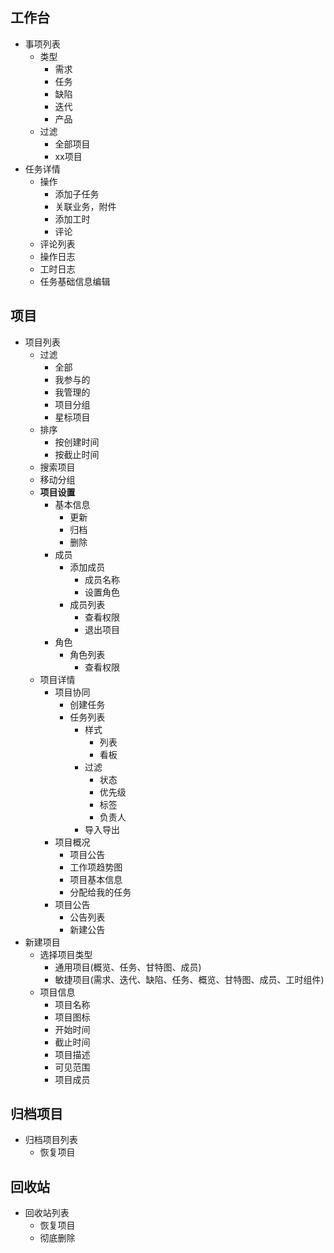 ## 工作台
- 事项列表
  - 类型
    - 需求
    - 任务
    - 缺陷
    - 迭代
    - 产品
  - 过滤
    - 全部项目
    - xx项目
- 任务详情
  - 操作
    - 添加子任务
    - 关联业务，附件
    - 添加工时
    - 评论
  - 评论列表
  - 操作日志
  - 工时日志
  - 任务基础信息编辑
## 项目
- 项目列表
  - 过滤
    - 全部
    - 我参与的
    - 我管理的
    - 项目分组
    - 星标项目
  - 排序
    - 按创建时间
    - 按截止时间
  - 搜索项目
  - 移动分组
  - **项目设置**
    - 基本信息
      - 更新
      - 归档
      - 删除
    - 成员
      - 添加成员
        - 成员名称
        - 设置角色
      - 成员列表
        - 查看权限
        - 退出项目
    - 角色
      - 角色列表
        - 查看权限
  - 项目详情
    - 项目协同
      - 创建任务
      - 任务列表
        - 样式
          - 列表
          - 看板
        - 过滤
          - 状态
          - 优先级
          - 标签
          - 负责人
        - 导入导出
    - 项目概况
      - 项目公告
      - 工作项趋势图
      - 项目基本信息
      - 分配给我的任务
    - 项目公告
      - 公告列表
      - 新建公告
- 新建项目
  - 选择项目类型
    - 通用项目(概览、任务、甘特图、成员)
    - 敏捷项目(需求、迭代、缺陷、任务、概览、甘特图、成员、工时组件)
  - 项目信息
    - 项目名称
    - 项目图标
    - 开始时间
    - 截止时间
    - 项目描述
    - 可见范围
    - 项目成员
## 归档项目
- 归档项目列表
  - 恢复项目
## 回收站
- 回收站列表
  - 恢复项目
  - 彻底删除